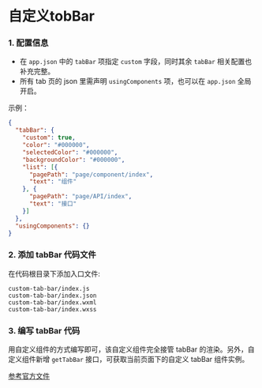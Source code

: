 # 自定义tobBar

### 1. 配置信息

- 在 `app.json` 中的 `tabBar` 项指定 `custom` 字段，同时其余 `tabBar` 相关配置也补充完整。
- 所有 tab 页的 json 里需声明 `usingComponents` 项，也可以在 `app.json` 全局开启。

示例：

```json
{
  "tabBar": {
    "custom": true,
    "color": "#000000",
    "selectedColor": "#000000",
    "backgroundColor": "#000000",
    "list": [{
      "pagePath": "page/component/index",
      "text": "组件"
    }, {
      "pagePath": "page/API/index",
      "text": "接口"
    }]
  },
  "usingComponents": {}
}
```

### 2. 添加 tabBar 代码文件

在代码根目录下添加入口文件:

```text
custom-tab-bar/index.js
custom-tab-bar/index.json
custom-tab-bar/index.wxml
custom-tab-bar/index.wxss
```

### 3. 编写 tabBar 代码

用自定义组件的方式编写即可，该自定义组件完全接管 tabBar 的渲染。另外，自定义组件新增 `getTabBar` 接口，可获取当前页面下的自定义 tabBar 组件实例。

[参考官方文件](https://youzan.github.io/vant-weapp/#/tabbar)

